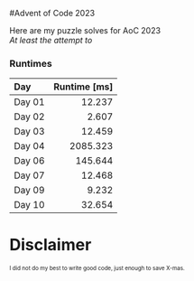 #Advent of Code 2023

<div>
    Here are my puzzle solves for AoC 2023
    <br>
    <i>At least the attempt to</i>
</div>

<h3>Runtimes</h3>

| Day     | Runtime [ms] |
|:--------|-------------:|
| Day 01  |       12.237 |
| Day 02  |        2.607 |
| Day 03  |       12.459 |
| Day 04  |     2085.323 |
| Day 06  |      145.644 |
| Day 07  |       12.468 |
| Day 09  |        9.232 |
| Day 10  |       32.654 |

#
#
<h1>Disclaimer</h1>
<div>
    <sub>
        <sup>
            I did not do my best to write good code, just enough to save X-mas.
        </sup>
    </sub>
</div>